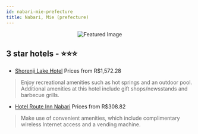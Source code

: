 ```yaml
---
id: nabari-mie-prefecture
title: Nabari, Mie (prefecture)
---
```


<center><img src="https://i.travelapi.com/hotels/13000000/12490000/12489800/12489788/d0d8995a_b.jpg" alt="Featured Image" /></center>


##  3 star hotels - ⭐️⭐️⭐️

-    [Shorenji Lake Hotel](https://us.hurb.com/hotels/nabari/shorenji-lake-hotel-JNP-JP337260?cmp=18055) Prices from R$1,572.28
   > Enjoy recreational amenities such as hot springs and an outdoor pool. Additional amenities at this hotel include gift shops/newsstands and barbecue grills.
-    [Hotel Route Inn Nabari](https://us.hurb.com/hotels/nabari/hotel-route-inn-nabari-JNP-JP352138?cmp=18055) Prices from R$308.82
   > Make use of convenient amenities, which include complimentary wireless Internet access and a vending machine.
